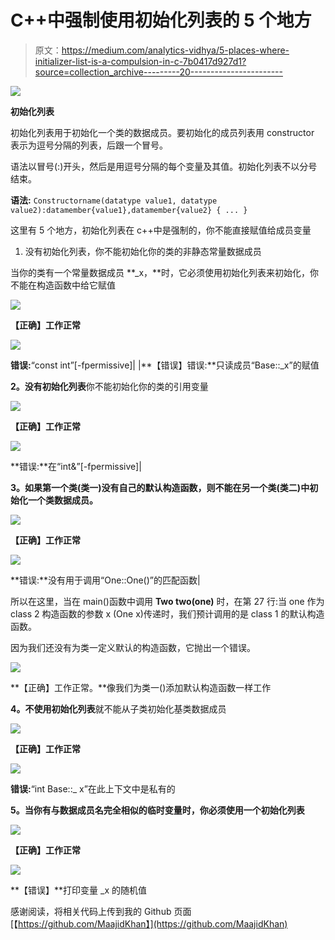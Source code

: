 # C++中强制使用初始化列表的 5 个地方

> 原文：<https://medium.com/analytics-vidhya/5-places-where-initializer-list-is-a-compulsion-in-c-7b0417d927d1?source=collection_archive---------20----------------------->

![](img/43a7162214f6f1a06fce69ad8d6040d0.png)

**初始化列表**

初始化列表用于初始化一个类的数据成员。要初始化的成员列表用 constructor 表示为逗号分隔的列表，后跟一个冒号。

语法以冒号(:)开头，然后是用逗号分隔的每个变量及其值。初始化列表不以分号结束。

**语法:**
`Constructorname(datatype value1, datatype value2):datamember{value1},datamember{value2}
{
...
}`

这里有 5 个地方，初始化列表在 c++中是强制的，你不能直接赋值给成员变量

1.  没有初始化列表，你不能初始化你的类的非静态常量数据成员

当你的类有一个常量数据成员 **_x，**时，它必须使用初始化列表来初始化，你不能在构造函数中给它赋值

![](img/6ad7e481ecb8c1e8705253ad5527bbee.png)

**【正确】工作正常**

![](img/7a79b18b7bc4ce676c4d3326bd8a4c23.png)

**错误:**“const int”[-fpermissive]|
|**【错误】错误:**只读成员“Base::_x”的赋值

**2。没有初始化列表**你不能初始化你的类的引用变量

![](img/831700916abce24c1b81faee73dcfb7c.png)

**【正确】工作正常**

![](img/1c8aa5b6bcad9c46948a915ef70caa7b.png)

**错误:**在“int&”[-fpermissive]|

**3。如果第一个类(类一)没有自己的默认构造函数，则不能在另一个类(类二)中初始化一个类数据成员。**

![](img/1f85625bb9a0655297df953a81d64ff1.png)

**【正确】工作正常**

![](img/7f5ccd8d1b3a10005a83ac834913613b.png)

**错误:**没有用于调用“One::One()”的匹配函数|

所以在这里，当在 main()函数中调用 **Two two(one)** 时，在第 27 行:当 one 作为 class 2 构造函数的参数 x (One x)传递时，我们预计调用的是 class 1 的默认构造函数。

因为我们还没有为类一定义默认的构造函数，它抛出一个错误。

![](img/23e851db42abba77e51220ff8acee450.png)

**【正确】工作正常。**像我们为类一()添加默认构造函数一样工作

**4。不使用初始化列表**就不能从子类初始化基类数据成员

![](img/559884bd38420a5734bc61a85a957c5e.png)

**【正确】工作正常**

![](img/2173cb10b258818064633df81ce920ad.png)

**错误:**“int Base::_ x”在此上下文中是私有的

**5。当你有与数据成员名完全相似的临时变量时，你必须使用一个初始化列表**

![](img/bba4e010f99ae08e8a2e60b97a048c57.png)

**【正确】工作正常**

![](img/e7f2c1cb5e0db3b1e8f4178e3336fce6.png)

**【错误】**打印变量 _x 的随机值

感谢阅读，将相关代码上传到我的 Github 页面
[【https://github.com/MaajidKhan】](https://github.com/MaajidKhan)